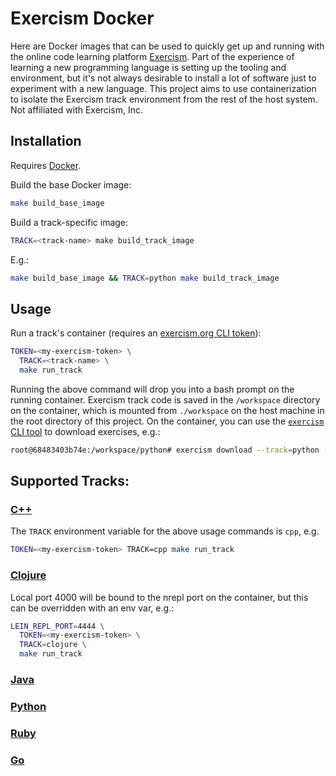# Exercism Docker

Here are Docker images that can be used to quickly get up and running with the online code learning platform [Exercism](https://exercism.org). Part of the experience of learning a new programming language is setting up the tooling and environment, but it's not always desirable to install a lot of software just to experiment with a new language. This project aims to use containerization to isolate the Exercism track environment from the rest of the host system. Not affiliated with Exercism, Inc.

## Installation

Requires [Docker](https://docs.docker.com/install/).

Build the base Docker image:

```bash
make build_base_image
```

Build a track-specific image:

```bash
TRACK=<track-name> make build_track_image
```

E.g.:

```bash
make build_base_image && TRACK=python make build_track_image
```

## Usage

Run a track's container (requires an [exercism.org CLI token](https://exercism.org/settings)):

```bash
TOKEN=<my-exercism-token> \
  TRACK=<track-name> \
  make run_track
```

Running the above command will drop you into a bash prompt on the running container. Exercism track code is saved in the `/workspace` directory on the container, which is mounted from `./workspace` on the host machine in the root directory of this project. On the container, you can use the [`exercism` CLI tool](https://exercism.org/docs/using/solving-exercises/working-locally#h-downloading-the-exercise) to download exercises, e.g.:

```bash
root@68483403b74e:/workspace/python# exercism download --track=python --exercise=hello-world
```

## Supported Tracks:

### [C++](https://exercism.org/tracks/cpp)

The `TRACK` environment variable for the above usage commands is `cpp`, e.g.

```bash
TOKEN=<my-exercism-token> TRACK=cpp make run_track
```

### [Clojure](https://exercism.org/tracks/clojure)

Local port 4000 will be bound to the nrepl port on the container, but this can be overridden with an env var, e.g.:

```bash
LEIN_REPL_PORT=4444 \
  TOKEN=<my-exercism-token> \
  TRACK=clojure \
  make run_track
```

### [Java](https://exercism.org/tracks/java)
### [Python](https://exercism.org/tracks/python)
### [Ruby](https://exercism.org/tracks/ruby)
### [Go](https://exercism.org/tracks/go)
